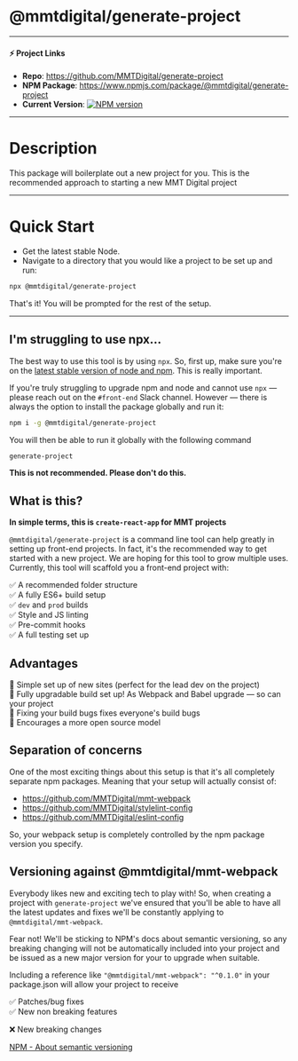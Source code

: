 # @mmtdigital/generate-project

---
#### ⚡️ Project Links ####
- **Repo**: https://github.com/MMTDigital/generate-project   
- **NPM Package**: https://www.npmjs.com/package/@mmtdigital/generate-project    
- **Current Version**:  [![NPM version][npm-image]][npm-url]
---

# Description
This package will boilerplate out a new project for you. This is the recommended approach to starting a new MMT Digital project

---
# Quick Start

- Get the latest stable Node.
- Navigate to a directory that you would like a project to be set up and run:

```bash
npx @mmtdigital/generate-project
```

That's it! You will be prompted for the rest of the setup.

---

## I'm struggling to use npx...
The best way to use this tool is by using `npx`. So, first up, make sure you're on the [latest stable version of node and npm](node-and-npm.md). This is really important.

If you're truly struggling to upgrade npm and node and cannot use `npx` — please reach out on the `#front-end` Slack channel. However — there is always the option to install the package globally and run it:

```bash
npm i -g @mmtdigital/generate-project
```

You will then be able to run it globally with the following command

```bash
generate-project
```

**This is not recommended. Please don't do this.**


## What is this?

**In simple terms, this is `create-react-app` for MMT projects**

`@mmtdigital/generate-project` is a command line tool can help greatly in setting up front-end projects. In fact, it's the recommended way to get started with a new project. We are hoping for this tool to grow multiple uses. Currently, this tool will scaffold you a front-end project with:

✅ A recommended folder structure  
✅ A fully ES6+ build setup  
✅ `dev` and `prod` builds  
✅ Style and JS linting  
✅ Pre-commit hooks  
✅ A full testing set up  

## Advantages

🎉  Simple set up of new sites (perfect for the lead dev on the project)  
🎉  Fully upgradable build set up! As Webpack and Babel upgrade — so can your project  
🎉  Fixing your build bugs fixes everyone's build bugs  
🎉  Encourages a more open source model  

## Separation of concerns

One of the most exciting things about this setup is that it's all completely separate npm packages. Meaning that your setup will actually consist of:

* https://github.com/MMTDigital/mmt-webpack
* https://github.com/MMTDigital/stylelint-config
* https://github.com/MMTDigital/eslint-config

So, your webpack setup is completely controlled by the npm package version you specify.

## Versioning against @mmtdigital/mmt-webpack

Everybody likes new and exciting tech to play with! So, when creating a project with `generate-project` we've ensured that you'll be able to have all the latest updates and fixes we'll be constantly applying to `@mmtdigital/mmt-webpack`. 

Fear not! We'll be sticking to NPM's docs about semantic versioning, so any breaking changing will not be automatically included into your project and be issued as a new major version for your to upgrade when suitable. 

Including a reference like `"@mmtdigital/mmt-webpack": "^0.1.0"` in your package.json will allow your project to receive

✅ Patches/bug fixes  
✅ New non breaking features  

❌ New breaking changes

[NPM - About semantic versioning](https://docs.npmjs.com/about-semantic-versioning)

[npm-image]: https://img.shields.io/npm/v/@mmtdigital/generate-project.svg?style=flat-square
[npm-url]: https://www.npmjs.com/package/@mmtdigital/generate-project
